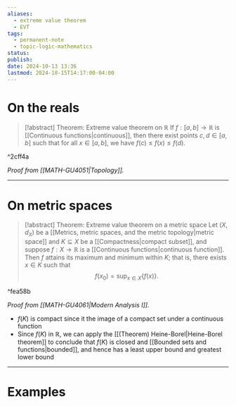 ```yaml
---
aliases:
  - extreme value theorem
  - EVT
tags:
  - permanent-note
  - topic-logic-mathematics
status: 
publish: 
date: 2024-10-13 13:36
lastmod: 2024-10-15T14:17:00-04:00
---
```

# On the reals

>[!abstract] Theorem: Extreme value theorem on $\mathbb R$
>If $f: [a, b] \to \mathbb R$ is [[Continuous functions|continuous]], then there exist points $c, d \in [a,b ]$ such that for all $x \in [a, b]$, we have $f(c) \leq f(x) \leq f(d)$.

^2cff4a

*Proof from [[MATH-GU4051|Topology]].*

---
# On metric spaces

>[!abstract] Theorem: Extreme value theorem on a metric space
>Let $(X, d_X)$ be a [[Metrics, metric spaces, and the metric topology|metric space]] and $K \subseteq X$ be a [[Compactness|compact subset]], and suppose $f : X \to \mathbb R$ is a [[Continuous functions|continuous function]]. Then $f$ attains its maximum and minimum within $K$; that is, there exists $x \in K$ such that 
>$$
>f(x_0) = \sup_{x\in X} \{ f(x)\}.
>$$

^fea58b

*Proof from [[MATH-GU4061|Modern Analysis I]].*

- $f(K)$ is compact since it the image of a compact set under a continuous function
- Since $f(K)$ in $\mathbb R$, we can apply the [[(Theorem) Heine-Borel|Heine-Borel theorem]] to conclude that $f(K)$ is closed and [[Bounded sets and functions|bounded]], and hence has a least upper bound and greatest lower bound

---
# Examples

